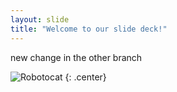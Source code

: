 ```yaml
---
layout: slide
title: "Welcome to our slide deck!"
---
```


new change in the other branch

![Robotocat](https://octodex.github.com/images/Robotocat.png)
{: .center}
